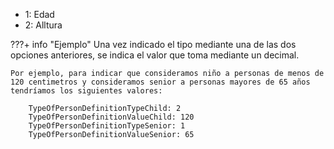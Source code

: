 - 1: Edad
- 2: Alltura

???+ info "Ejemplo"
    Una vez indicado el tipo mediante una de las dos opciones anteriores, se indica el valor que toma mediante un decimal.

    Por ejemplo, para indicar que consideramos niño a personas de menos de 120 centimetros y consideramos senior a personas mayores de 65 años tendríamos los siguientes valores:

        TypeOfPersonDefinitionTypeChild: 2
        TypeOfPersonDefinitionValueChild: 120
        TypeOfPersonDefinitionTypeSenior: 1
        TypeOfPersonDefinitionValueSenior: 65
